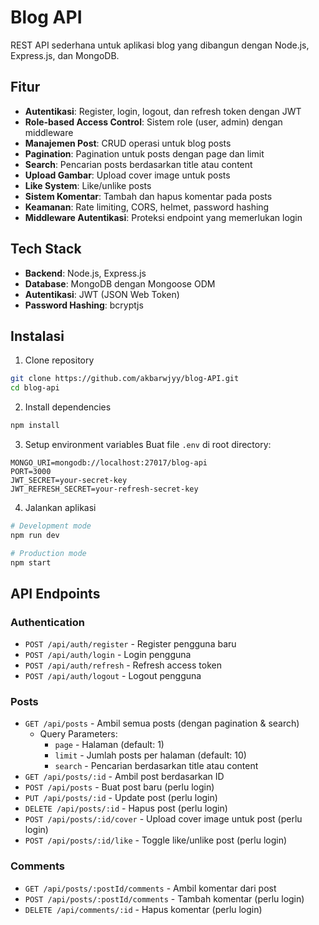 # Blog API

REST API sederhana untuk aplikasi blog yang dibangun dengan Node.js, Express.js, dan MongoDB.

## Fitur

- **Autentikasi**: Register, login, logout, dan refresh token dengan JWT
- **Role-based Access Control**: Sistem role (user, admin) dengan middleware
- **Manajemen Post**: CRUD operasi untuk blog posts
- **Pagination**: Pagination untuk posts dengan page dan limit
- **Search**: Pencarian posts berdasarkan title atau content
- **Upload Gambar**: Upload cover image untuk posts
- **Like System**: Like/unlike posts
- **Sistem Komentar**: Tambah dan hapus komentar pada posts
- **Keamanan**: Rate limiting, CORS, helmet, password hashing
- **Middleware Autentikasi**: Proteksi endpoint yang memerlukan login

## Tech Stack

- **Backend**: Node.js, Express.js
- **Database**: MongoDB dengan Mongoose ODM
- **Autentikasi**: JWT (JSON Web Token)
- **Password Hashing**: bcryptjs

## Instalasi

1. Clone repository

```bash
git clone https://github.com/akbarwjyy/blog-API.git
cd blog-api
```

2. Install dependencies

```bash
npm install
```

3. Setup environment variables
   Buat file `.env` di root directory:

```env
MONGO_URI=mongodb://localhost:27017/blog-api
PORT=3000
JWT_SECRET=your-secret-key
JWT_REFRESH_SECRET=your-refresh-secret-key
```

4. Jalankan aplikasi

```bash
# Development mode
npm run dev

# Production mode
npm start
```

## API Endpoints

### Authentication

- `POST /api/auth/register` - Register pengguna baru
- `POST /api/auth/login` - Login pengguna
- `POST /api/auth/refresh` - Refresh access token
- `POST /api/auth/logout` - Logout pengguna

### Posts

- `GET /api/posts` - Ambil semua posts (dengan pagination & search)
  - Query Parameters:
    - `page` - Halaman (default: 1)
    - `limit` - Jumlah posts per halaman (default: 10)
    - `search` - Pencarian berdasarkan title atau content
- `GET /api/posts/:id` - Ambil post berdasarkan ID
- `POST /api/posts` - Buat post baru (perlu login)
- `PUT /api/posts/:id` - Update post (perlu login)
- `DELETE /api/posts/:id` - Hapus post (perlu login)
- `POST /api/posts/:id/cover` - Upload cover image untuk post (perlu login)
- `POST /api/posts/:id/like` - Toggle like/unlike post (perlu login)

### Comments

- `GET /api/posts/:postId/comments` - Ambil komentar dari post
- `POST /api/posts/:postId/comments` - Tambah komentar (perlu login)
- `DELETE /api/comments/:id` - Hapus komentar (perlu login)

